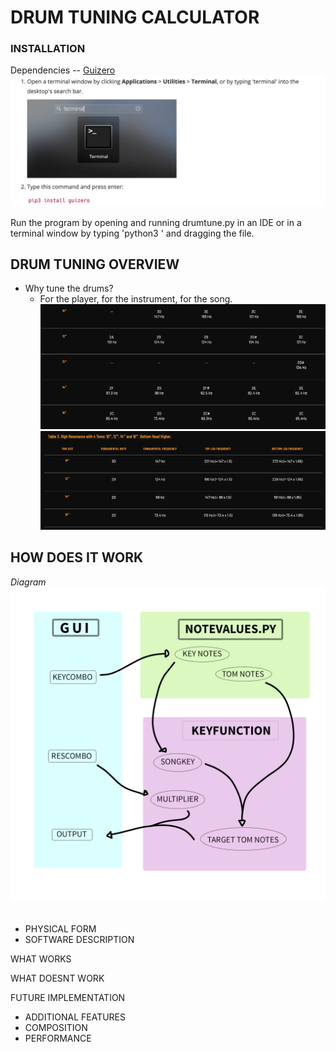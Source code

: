 # DRUM TUNING CALCULATOR

### INSTALLATION

Dependencies -- [Guizero](https://lawsie.github.io/guizero/)
![guizeroinstall](/images/guizeroinstall.png)

Run the program by opening and running drumtune.py in an IDE or in a terminal window by typing 'python3 ' and dragging the file.

## DRUM TUNING OVERVIEW
- Why tune the drums?
  - For the player, for the instrument, for the song.
![tomnotes](/images/tomsizenotes.png)
![restable](/images/restable.png)



## HOW DOES IT WORK
_Diagram_
![diagram](/images/diagram.png)
![]()
![]()
![]()
![]()
![]()
![]()
- PHYSICAL FORM
- SOFTWARE DESCRIPTION

WHAT WORKS

WHAT DOESNT WORK

FUTURE IMPLEMENTATION
- ADDITIONAL FEATURES
- COMPOSITION
- PERFORMANCE
